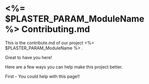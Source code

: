 # <%= $PLASTER_PARAM_ModuleName %> Contributing.md
This is the contribute.md of our project <%= $PLASTER_PARAM_ModuleName %> . 

Great to have you here! 

Here are a few ways you can help make this project better.

First - You could help with this page!!

